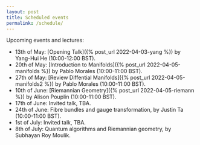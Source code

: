 ```yaml
---
layout: post
title: Scheduled events
permalink: /schedule/
---
```


Upcoming events and lectures: 

- 13th of May: [Opening Talk]({% post_url 2022-04-03-yang %}) by Yang-Hui He (10:00-12:00 BST).
- 20th of May: [Introduction to Manifolds]({% post_url 2022-04-05-manifolds %}) by Pablo Morales (10:00-11:00 BST).
- 27th of May: [Review Diffential Manifolds]({% post_url 2022-04-05-manifolds2 %}) by Pablo Morales (10:00-11:00 BST).
- 10th of June: [Riemannian Geometry]({% post_url 2022-04-05-riemann %}) by Alison Pouplin (10:00-11:00 BST).
- 17th of June: Invited talk, TBA.
- 24th of June: Fibre bundles and gauge transformation, by Justin Ta (10:00-11:00 BST).
- 1st of July: Invited talk, TBA.
- 8th of July: Quantum algorithms and Riemannian geometry, by Subhayan Roy Moulik.